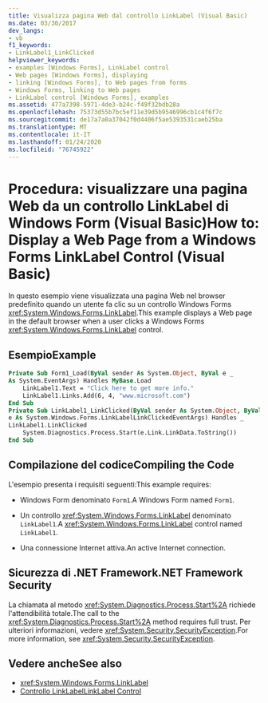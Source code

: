 ```yaml
---
title: Visualizza pagina Web dal controllo LinkLabel (Visual Basic)
ms.date: 03/30/2017
dev_langs:
- vb
f1_keywords:
- LinkLabel1_LinkClicked
helpviewer_keywords:
- examples [Windows Forms], LinkLabel control
- Web pages [Windows Forms], displaying
- linking [Windows Forms], to Web pages from forms
- Windows Forms, linking to Web pages
- LinkLabel control [Windows Forms], examples
ms.assetid: 477a7398-5971-4de3-b24c-f49f32bdb28a
ms.openlocfilehash: 75373d55b7bc5ef11e39d5b9546996cb1c4f6f7c
ms.sourcegitcommit: de17a7a0a37042f0d4406f5ae5393531caeb25ba
ms.translationtype: MT
ms.contentlocale: it-IT
ms.lasthandoff: 01/24/2020
ms.locfileid: "76745922"
---
```

# <a name="how-to-display-a-web-page-from-a-windows-forms-linklabel-control-visual-basic"></a><span data-ttu-id="e7a63-102">Procedura: visualizzare una pagina Web da un controllo LinkLabel di Windows Form (Visual Basic)</span><span class="sxs-lookup"><span data-stu-id="e7a63-102">How to: Display a Web Page from a Windows Forms LinkLabel Control (Visual Basic)</span></span>
<span data-ttu-id="e7a63-103">In questo esempio viene visualizzata una pagina Web nel browser predefinito quando un utente fa clic su un controllo Windows Forms <xref:System.Windows.Forms.LinkLabel>.</span><span class="sxs-lookup"><span data-stu-id="e7a63-103">This example displays a Web page in the default browser when a user clicks a Windows Forms <xref:System.Windows.Forms.LinkLabel> control.</span></span>  
  
## <a name="example"></a><span data-ttu-id="e7a63-104">Esempio</span><span class="sxs-lookup"><span data-stu-id="e7a63-104">Example</span></span>  
  
```vb  
Private Sub Form1_Load(ByVal sender As System.Object, ByVal e _  
As System.EventArgs) Handles MyBase.Load  
    LinkLabel1.Text = "Click here to get more info."  
    LinkLabel1.Links.Add(6, 4, "www.microsoft.com")  
End Sub  
Private Sub LinkLabel1_LinkClicked(ByVal sender As System.Object, ByVal _  
e As System.Windows.Forms.LinkLabelLinkClickedEventArgs) Handles _  
LinkLabel1.LinkClicked  
    System.Diagnostics.Process.Start(e.Link.LinkData.ToString())  
End Sub  
```  
  
## <a name="compiling-the-code"></a><span data-ttu-id="e7a63-105">Compilazione del codice</span><span class="sxs-lookup"><span data-stu-id="e7a63-105">Compiling the Code</span></span>  
 <span data-ttu-id="e7a63-106">L'esempio presenta i requisiti seguenti:</span><span class="sxs-lookup"><span data-stu-id="e7a63-106">This example requires:</span></span>  
  
- <span data-ttu-id="e7a63-107">Windows Form denominato `Form1`.</span><span class="sxs-lookup"><span data-stu-id="e7a63-107">A Windows Form named `Form1`.</span></span>  
  
- <span data-ttu-id="e7a63-108">Un controllo <xref:System.Windows.Forms.LinkLabel> denominato `LinkLabel1`.</span><span class="sxs-lookup"><span data-stu-id="e7a63-108">A <xref:System.Windows.Forms.LinkLabel> control named `LinkLabel1`.</span></span>  
  
- <span data-ttu-id="e7a63-109">Una connessione Internet attiva.</span><span class="sxs-lookup"><span data-stu-id="e7a63-109">An active Internet connection.</span></span>  
  
## <a name="net-framework-security"></a><span data-ttu-id="e7a63-110">Sicurezza di .NET Framework</span><span class="sxs-lookup"><span data-stu-id="e7a63-110">.NET Framework Security</span></span>  
 <span data-ttu-id="e7a63-111">La chiamata al metodo <xref:System.Diagnostics.Process.Start%2A> richiede l'attendibilità totale.</span><span class="sxs-lookup"><span data-stu-id="e7a63-111">The call to the <xref:System.Diagnostics.Process.Start%2A> method requires full trust.</span></span> <span data-ttu-id="e7a63-112">Per ulteriori informazioni, vedere <xref:System.Security.SecurityException>.</span><span class="sxs-lookup"><span data-stu-id="e7a63-112">For more information, see <xref:System.Security.SecurityException>.</span></span>  
  
## <a name="see-also"></a><span data-ttu-id="e7a63-113">Vedere anche</span><span class="sxs-lookup"><span data-stu-id="e7a63-113">See also</span></span>

- <xref:System.Windows.Forms.LinkLabel>
- [<span data-ttu-id="e7a63-114">Controllo LinkLabel</span><span class="sxs-lookup"><span data-stu-id="e7a63-114">LinkLabel Control</span></span>](linklabel-control-windows-forms.md)
